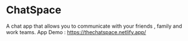 # ChatSpace
A chat app that allows you to communicate with your friends , family and work teams.
App Demo : https://thechatspace.netlify.app/
